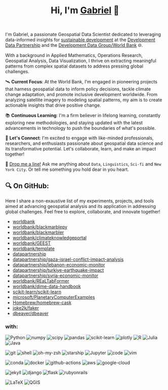<h1 align="center">
  Hi, I'm <a href="https://g4brielvs.me" target="_blank">Gabriel</a> 👋
</h1>
<br>

I'm Gabriel, a passionate Geospatial Data Scientist dedicated to leveraging data-informed insights for [sustainable development](https://sdgs.un.org/goals) at the [Development Data Partnership](https://datapartnership.org) and the [Development Data Group/World Bank](https://www.worldbank.org/en/about/unit/unit-dec/dev) 🌐. 

With a background in Applied Mathematics, Operations Research, Geospatial Analysis, Data Visualization, I thrive on extracting meaningful patterns from complex spatial datasets to address pressing global challenges.

🛰️ **Current Focus**: At the World Bank, I'm engaged in pioneering projects that harness geospatial data to inform policy decisions, tackle climate change adaptation, and promote inclusive development worldwide. From analyzing satellite imagery to modeling spatial patterns, my aim is to create actionable insights that drive positive change.

📚 **Continuous Learning**: I'm a firm believer in lifelong learning, constantly exploring new methodologies, and staying updated with the latest advancements in technology to push the boundaries of what's possible.

🌟 **Let's Connect**: I'm excited to engage with like-minded professionals, researchers, and enthusiasts passionate about geospatial data science and its transformative potential. Let's collaborate, learn, and make an impact together!

💬 [Drop me a line!](https://github.com/g4brielvs/g4brielvs/discussions) Ask me anything about `Data`, `Linguistics`, `Sci-fi` and `New York City`. Or tell me something you hold dear in you heart. 

## 🔍 **On GitHub**:

Here I share a non-exaustive list of my experiments, projects, and tools aimed at advancing geospatial analysis and its application in addressing global challenges. Feel free to explore, collaborate, and innovate together!

- [worldbank](https://github.com/worldbank)
- [worldbank/blackmarblepy](https://worldbank.github.io/blackmarblepy)
- [worldbank/blackmarbler](https://worldbank.github.io/blackmarbler)
- [worldbank/climateknowledgeportal](https://worldbank.github.io/climateknowledgeportal)
- [worldbank/GEEST](https://worldbank.github.io/GEEST)
- [worldbank/template](https://github.com/worldbank/template)
- [datapartnership](https://github.com/datapartnership)
- [datapartnership/gaza-israel-conflict-impact-analysis](https://datapartnership.org/gaza-israel-conflict-impact-analysis/)
- [datapartnership/lebanon-economic-monitor](https://datapartnership.org/lebanon-economic-monitor)
- [datapartnership/turkiye-earthquake-impact](https://datapartnership.org/turkiye-earthquake-impact)
- [datapartnership/syria-economic-monitor](https://datapartnership.org/syria-economic-monitor)
- [worldbank/REaLTabFormer](https://github.com/worldbank/REaLTabFormer) 
- [worldbank/dime-data-handbook](https://github.com/worldbank/dime-data-handbook)
- [scikit-learn/scikit-learn](https://github.com/scikit-learn/scikit-learn)
- [microsoft/PlanetaryComputerExamples](https://github.com/microsoft/PlanetaryComputerExamples)
- [Homebrew/homebrew-cask](https://github.com/Homebrew/homebrew-cask)
- [joke2k/faker](https://github.com/joke2k/faker)
- [dbeaver/dbeaver](https://github.com/dbeaver/dbeaver)

### **with**:

<a><img alt="Python" src="https://img.shields.io/badge/Python-3776AB?style=for-the-badge&logo=python&logoColor=white"></a>
<a><img alt="numpy" src="https://img.shields.io/badge/Numpy-777BB4?style=for-the-badge&logo=numpy&logoColor=white"></a>
<a><img alt="scipy" src="https://img.shields.io/badge/SciPy-654FF0?style=for-the-badge&logo=SciPy&logoColor=white"></a>
<a><img alt="pandas" src="https://img.shields.io/badge/Pandas-2C2D72?style=for-the-badge&logo=pandas&logoColor=white"></a>
<a><img alt="scikit-learn" src="https://img.shields.io/badge/scikit_learn-F7931E?style=for-the-badge&logo=scikit-learn&logoColor=white"></a>
<a><img alt="plotly" src="https://img.shields.io/badge/Plotly-239120?style=for-the-badge&logo=plotly&logoColor=white"></a>
<a><img alt="R" src="https://img.shields.io/badge/R-276DC3?style=for-the-badge&logo=r&logoColor=white"></a>
<a><img alt="Julia" src="https://img.shields.io/badge/Julia-9558B2?style=for-the-badge&logo=julia&logoColor=white"></a>
<a><img alt="Java" src="https://img.shields.io/badge/Java-ED8B00?style=for-the-badge&logo=java&logoColor=white"></a>

<a><img alt="git" src="https://img.shields.io/badge/Git-F05032?style=for-the-badge&logo=git&logoColor=white"></a>
<a><img alt="shell" src="https://img.shields.io/badge/Shell_Script-121011?style=for-the-badge&logo=gnu-bash&logoColor=white"></a>
<a><img alt="oh-my-zsh" src="https://img.shields.io/badge/oh_my_zsh-1A2C34?style=for-the-badge&logo=ohmyzsh&logoColor=white"></a>
<a><img alt="starship" src="https://img.shields.io/badge/starship-DD0B78?style=for-the-badge&logo=starship&logoColor=white"></a>
<a><img alt="Jupyter" src="https://img.shields.io/badge/Jupyter-F37626.svg?&style=for-the-badge&logo=Jupyter&logoColor=white"></a>
<a><img alt="code" src="https://img.shields.io/badge/Visual_Studio_Code-0078D4?style=for-the-badge&logo=visual%20studio%20code&logoColor=white"></a>
<a><img alt="vim" src="https://img.shields.io/badge/VIM-%2311AB00.svg?&style=for-the-badge&logo=vim&logoColor=white"></a>

<a><img alt="conda" src="https://img.shields.io/badge/conda-342B029.svg?&style=for-the-badge&logo=anaconda&logoColor=white"></a>
<a><img alt="docker" src="https://img.shields.io/badge/Docker-2CA5E0?style=for-the-badge&logo=docker&logoColor=white"></a>
<a><img alt="github-actions" src="https://img.shields.io/badge/GitHub_Actions-2088FF?style=for-the-badge&logo=github-actions&logoColor=white"></a>
<a><img alt="aws" src="https://img.shields.io/badge/Amazon_AWS-FF9900?style=for-the-badge&logo=amazonaws&logoColor=white"></a>
<a><img alt="google-cloud" src="https://img.shields.io/badge/Google_Cloud-4285F4?style=for-the-badge&logo=google-cloud&logoColor=white"></a>

<a><img alt="jekyll" src="https://img.shields.io/badge/Jekyll-CC0000?style=for-the-badge&logo=Jekyll&logoColor=white"></a>
<a><img alt="django" src="https://img.shields.io/badge/Django-092E20?style=for-the-badge&logo=django&logoColor=white"></a>
<a><img alt="flask" src="https://img.shields.io/badge/Flask-000000?style=for-the-badge&logo=flask&logoColor=white"></a>
<a><img alt="rubyonrails" src="https://img.shields.io/badge/Ruby_on_Rails-CC0000?style=for-the-badge&logo=ruby-on-rails&logoColor=white"></a>

<a><img alt="LaTeX" src="https://img.shields.io/badge/LaTeX-47A141?style=for-the-badge&logo=LaTeX&logoColor=white"></a>
<a><img alt="QGIS" src="https://img.shields.io/badge/qgis-3.20_Odense-93b023?&style=for-the-badge&logo=qgis&logoColor=white"></a>
